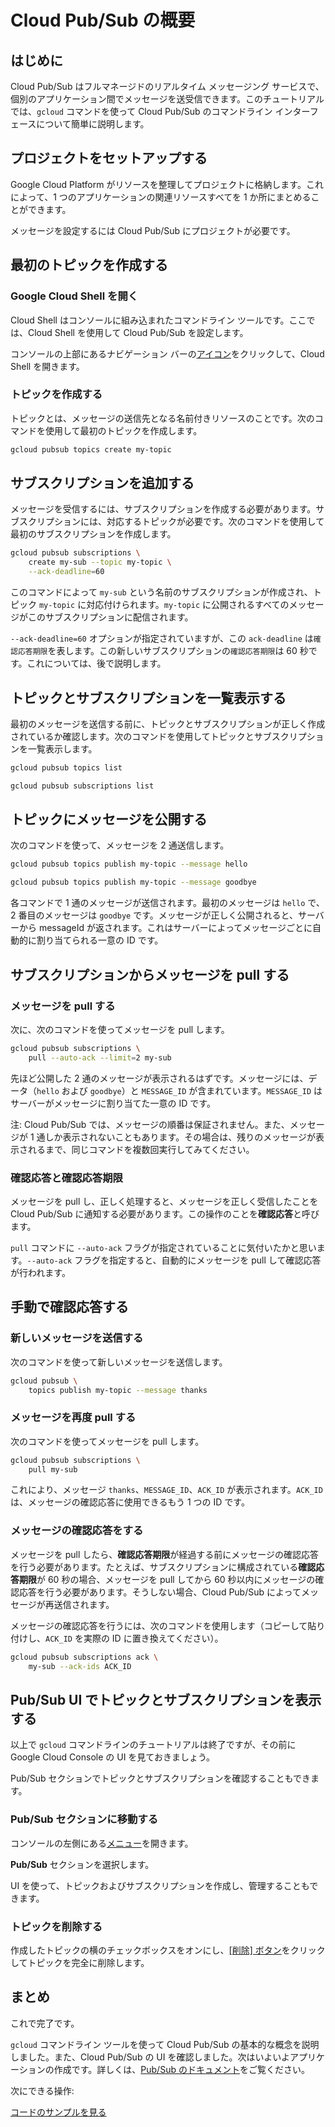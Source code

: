 # Cloud Pub/Sub の概要

<walkthrough-tutorial-url url="https://cloud.google.com/pubsub/quickstart-console"></walkthrough-tutorial-url></walkthrough-test-start-page>

<walkthrough-devshell-precreate></walkthrough-devshell-precreate>

## はじめに

Cloud Pub/Sub はフルマネージドのリアルタイム メッセージング サービスで、個別のアプリケーション間でメッセージを送受信できます。このチュートリアルでは、`gcloud` コマンドを使って Cloud Pub/Sub のコマンドライン インターフェースについて簡単に説明します。

## プロジェクトをセットアップする

Google Cloud Platform がリソースを整理してプロジェクトに格納します。これによって、1 つのアプリケーションの関連リソースすべてを 1 か所にまとめることができます。

メッセージを設定するには Cloud Pub/Sub にプロジェクトが必要です。

<walkthrough-project-setup></walkthrough-project-setup>

## 最初のトピックを作成する

### Google Cloud Shell を開く

Cloud Shell はコンソールに組み込まれたコマンドライン ツールです。ここでは、Cloud Shell を使用して Cloud Pub/Sub を設定します。

コンソールの上部にあるナビゲーション バーの<walkthrough-cloud-shell-icon></walkthrough-cloud-shell-icon>[アイコン][spotlight-open-devshell]をクリックして、Cloud Shell を開きます。

### トピックを作成する

トピックとは、メッセージの送信先となる名前付きリソースのことです。次のコマンドを使用して最初のトピックを作成します。

```bash
gcloud pubsub topics create my-topic
```

## サブスクリプションを追加する

メッセージを受信するには、サブスクリプションを作成する必要があります。サブスクリプションには、対応するトピックが必要です。次のコマンドを使用して最初のサブスクリプションを作成します。

```bash
gcloud pubsub subscriptions \
    create my-sub --topic my-topic \
    --ack-deadline=60
```

このコマンドによって `my-sub` という名前のサブスクリプションが作成され、トピック `my-topic` に対応付けられます。`my-topic` に公開されるすべてのメッセージがこのサブスクリプションに配信されます。

`--ack-deadline=60` オプションが指定されていますが、この `ack-deadline` は`確認応答期限`を表します。この新しいサブスクリプションの`確認応答期限`は 60 秒です。これについては、後で説明します。

## トピックとサブスクリプションを一覧表示する

最初のメッセージを送信する前に、トピックとサブスクリプションが正しく作成されているか確認します。次のコマンドを使用してトピックとサブスクリプションを一覧表示します。

```bash
gcloud pubsub topics list
```

```bash
gcloud pubsub subscriptions list
```

## トピックにメッセージを公開する

次のコマンドを使って、メッセージを 2 通送信します。

```bash
gcloud pubsub topics publish my-topic --message hello
```

```bash
gcloud pubsub topics publish my-topic --message goodbye
```

各コマンドで 1 通のメッセージが送信されます。最初のメッセージは `hello` で、2 番目のメッセージは `goodbye` です。メッセージが正しく公開されると、サーバーから messageId が返されます。これはサーバーによってメッセージごとに自動的に割り当てられる一意の ID です。

## サブスクリプションからメッセージを pull する

### メッセージを pull する

次に、次のコマンドを使ってメッセージを pull します。

```bash
gcloud pubsub subscriptions \
    pull --auto-ack --limit=2 my-sub
```

先ほど公開した 2 通のメッセージが表示されるはずです。メッセージには、データ（`hello` および `goodbye`）と `MESSAGE_ID` が含まれています。`MESSAGE_ID` はサーバーがメッセージに割り当てた一意の ID です。

注: Cloud Pub/Sub では、メッセージの順番は保証されません。また、メッセージが 1 通しか表示されないこともあります。その場合は、残りのメッセージが表示されるまで、同じコマンドを複数回実行してみてください。

### 確認応答と確認応答期限

メッセージを pull し、正しく処理すると、メッセージを正しく受信したことを Cloud Pub/Sub に通知する必要があります。この操作のことを**確認応答**と呼びます。

`pull` コマンドに `--auto-ack` フラグが指定されていることに気付いたかと思います。`--auto-ack` フラグを指定すると、自動的にメッセージを pull して確認応答が行われます。

## 手動で確認応答する

### 新しいメッセージを送信する

次のコマンドを使って新しいメッセージを送信します。

```bash
gcloud pubsub \
    topics publish my-topic --message thanks
```

### メッセージを再度 pull する

次のコマンドを使ってメッセージを pull します。

```bash
gcloud pubsub subscriptions \
    pull my-sub
```

これにより、メッセージ `thanks`、`MESSAGE_ID`、`ACK_ID` が表示されます。`ACK_ID` は、メッセージの確認応答に使用できるもう 1 つの ID です。

### メッセージの確認応答をする

メッセージを pull したら、**確認応答期限**が経過する前にメッセージの確認応答を行う必要があります。たとえば、サブスクリプションに構成されている**確認応答期限**が 60 秒の場合、メッセージを pull してから 60 秒以内にメッセージの確認応答を行う必要があります。そうしない場合、Cloud Pub/Sub によってメッセージが再送信されます。

メッセージの確認応答を行うには、次のコマンドを使用します（コピーして貼り付けし、`ACK_ID` を実際の ID に置き換えてください）。

```bash
gcloud pubsub subscriptions ack \
    my-sub --ack-ids ACK_ID
```

## Pub/Sub UI でトピックとサブスクリプションを表示する

以上で `gcloud` コマンドラインのチュートリアルは終了ですが、その前に Google Cloud Console の UI を見ておきましょう。

Pub/Sub セクションでトピックとサブスクリプションを確認することもできます。

### Pub/Sub セクションに移動する

コンソールの左側にある[メニュー][spotlight-console-menu]を開きます。

**Pub/Sub** セクションを選択します。

<walkthrough-menu-navigation sectionid="CLOUDPUBSUB_SECTION"></walkthrough-menu-navigation>

UI を使って、トピックおよびサブスクリプションを作成し、管理することもできます。

### トピックを削除する

作成したトピックの横のチェックボックスをオンにし、[[削除] ボタン][spotlight-delete-button]をクリックしてトピックを完全に削除します。

## まとめ

これで完了です。

<walkthrough-conclusion-trophy></walkthrough-conclusion-trophy>

`gcloud` コマンドライン ツールを使って Cloud Pub/Sub の基本的な概念を説明しました。また、Cloud Pub/Sub の UI を確認しました。次はいよいよアプリケーションの作成です。詳しくは、[Pub/Sub のドキュメント][pubsub-docs]をご覧ください。

次にできる操作:

[コードのサンプルを見る](https://cloud.google.com/pubsub/docs/quickstart-client-libraries)

[pubsub-docs]: https://cloud.google.com/pubsub/docs/
[spotlight-console-menu]: walkthrough://spotlight-pointer?spotlightId=console-nav-menu
[spotlight-delete-button]: walkthrough://spotlight-pointer?cssSelector=.p6n-icon-delete
[spotlight-open-devshell]: walkthrough://spotlight-pointer?spotlightId=devshell-activate-button
